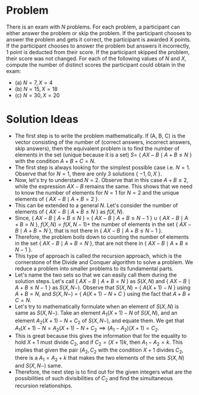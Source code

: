 # Problem

There is an exam with $N$ problems. For each problem, a participant can either answer the problem or skip the problem. If the participant chooses to answer the problem and gets it correct, the participant is awarded $X$ points. If the participant chooses to answer the problem but answers it incorrectly, 1 point is deducted from their score. If the participant skipped the problem, their score was not changed. For each of the following values of $N$ and $X$, compute the number of distinct scores the participant could obtain in the exam:

* (a) $N=7, X=4$
* (b) $N=15, X=18$
* (c) $N=30, X=20$

# Solution Ideas

* The first step is to write the problem mathematically. If (A, B, C) is the vector consisting of the number of (correct answers, incorrect answers, skip answers), then the equivalent problem is to find the number of elements in the set (unique because it is a set) $S =$ { $AX - B \mid A + B \leq N$ } with the condition $A+B+C = N$.
* The first step is always looking for the simplest possible case i.e. $N = 1$. Observe that for $N = 1$, there are only 3 solutions { $-1, 0, X$ }.
* Now, let's try to understand $N = 2$. Observe that in this case $A + B \leq 2$, while the expression $AX - B$ remains the same. This shows that we need to know the number of elements for $N= 1$ for $N = 2$ and the unique elements of { $AX - B \mid A + B = 2$ }.
* This can be extended to a general $N$. Let's consider the number of elements of { $AX - B \mid A + B \leq N$ } as $f(X, N)$.
* Since, { $AX - B \mid A + B \leq N$ } = { $AX - B \mid A + B \leq N-1$ } $\cup$ { $AX - B \mid A + B = N$ }, $f(X, N) = f(X, N-1)+$ the number of elements in the set { $AX - B \mid A + B = N$ }, that is not there in { $AX - B \mid A + B \leq N-1$ }.
* Therefore, the problem boils down to counting the number of elements in the set { $AX - B \mid A + B = N$ }, that are not there in { $AX - B \mid A + B \leq N-1$ }.
* This type of approach is called the recursion approach, which is the cornerstone of the Divide and Conquer algorithm to solve a problem. We reduce a problem into smaller problems to its fundamental parts.
* Let's name the two sets so that we can easily call them during the solution steps. Let's call { $AX - B \mid A + B = N$ } as $S(X,N)$ and { $AX - B \mid A + B \leq N-1$ } as $S(X,N-)$. Observe that $S(X,N)$ = { $A(X+1) - N$ } using $A+B = N$, and $S(X,N-)$ = { $A(X+1) - N + C$ } using the fact that $A+B+C = N$.
* Let's try to mathematically formulate when an element of $S(X,N)$ is same as $S(X,N-)$. Take an element  $A_1(X+1) - N$ of $S(X,N)$, and an element $A_2(X+1) - N + C_2$ of $S(X,N-)$, and equate them. We get that $A_1(X+1) - N = A_2(X+1) - N + C_2 \implies (A_1 - A_2)(X+1) = C_2$.
* This is great because this gives the information that for the equality to hold $X+1$ must divide $C_2$, and if $C_2 = (X+1)k$, then $A_1 - A_2 = k$. This implies that given the pair $(A_2, C_2$ with the condition $X+1$ divides $C_2$, there is a $A_1 = A_2 + k$ that makes the two elements of the sets $S(X,N)$ and $S(X,N-)$ same.
* Therefore, the next step is to find out for the given integers what are the possibilities of such divisibilities of $C_2$ and find the simultaneous recursion relationships.
